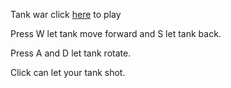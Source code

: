 Tank war
click [here](https://lukechu1997.github.io/03_AI/demo/demo.html) to play

Press W let tank move forward and S let tank back.

Press A and D let tank rotate.

Click can let your tank shot.
